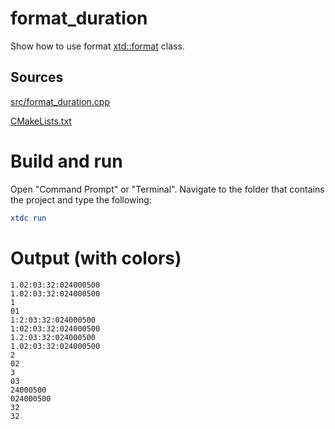 # format_duration

Show how to use format [xtd::format](../../../../src/xtd.core/include/xtd/format.h) class.

## Sources

[src/format_duration.cpp](src/format_duration.cpp)

[CMakeLists.txt](CMakeLists.txt)

# Build and run

Open "Command Prompt" or "Terminal". Navigate to the folder that contains the project and type the following:

```cmake
xtdc run
```

# Output (with colors)

```
1.02:03:32:024000500
1.02:03:32:024000500
1
01
1:2:03:32:024000500
1:02:03:32:024000500
1.2:03:32:024000500
1.02:03:32:024000500
2
02
3
03
24000500
024000500
32
32
```


